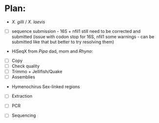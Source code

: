 # Plan:

- *X. gilli* / *X. laevis* 
- [ ] sequence submission - 16S + nfil1 still need to be corrected and submitted (issue with codon stop for 16S, nfil1 some warnings - can be submitted like that but better to try resolving them)
  
- HiSeqX from *Pipa* dad, mom and *Rhyno*: 
- [ ] Copy 
- [ ] Check quality 
- [ ] Trimmo + Jellifish/Quake
- [ ] Assemblies

- Hymenochirus Sex-linked regions
- [ ] Extraction
- [ ] PCR
- [ ] Sequencing

